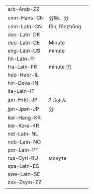 | | | |
|-|-|-|
| arb-Arab-ZZ |  |  |
| cmn-Hans-CN | 分钟、分 |  |
| cmn-Latn-CN | fēn, fēnzhōng |  |
| dan-Latn-DK |  |  |
| deu-Latn-DE | Minute |  |
| eng-Latn-US | minute |  |
| fin-Latn-FI |  |  |
| fra-Latn-FR | minute [f] |  |
| heb-Hebr-IL |  |  |
| hin-Deva-IN |  |  |
| ita-Latn-IT |  |  |
| jpn-Hrkt-JP | ? ふ↓ん |  |
| jpn-Jpan-JP | 分 |  |
| kor-Hang-KR |  |  |
| kor-Kore-KR |  |  |
| nld-Latn-NL |  |  |
| nob-Latn-NO |  |  |
| por-Latn-PT |  |  |
| rus-Cyrl-RU | мину́та |  |
| spa-Latn-ES |  |  |
| swe-Latn-SE |  |  |
| zxx-Zsym-ZZ |  |  |
|  |  |  |
